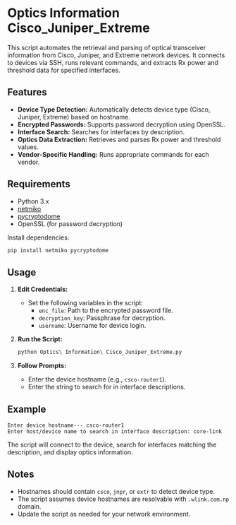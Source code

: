 # Optics Information Cisco_Juniper_Extreme

This script automates the retrieval and parsing of optical transceiver information from Cisco, Juniper, and Extreme network devices. It connects to devices via SSH, runs relevant commands, and extracts Rx power and threshold data for specified interfaces.

## Features

- **Device Type Detection:** Automatically detects device type (Cisco, Juniper, Extreme) based on hostname.
- **Encrypted Passwords:** Supports password decryption using OpenSSL.
- **Interface Search:** Searches for interfaces by description.
- **Optics Data Extraction:** Retrieves and parses Rx power and threshold values.
- **Vendor-Specific Handling:** Runs appropriate commands for each vendor.

## Requirements

- Python 3.x
- [netmiko](https://pypi.org/project/netmiko/)
- [pycryptodome](https://pypi.org/project/pycryptodome/)
- OpenSSL (for password decryption)

Install dependencies:
```sh
pip install netmiko pycryptodome
```

## Usage

1. **Edit Credentials:**
   - Set the following variables in the script:
     - `enc_file`: Path to the encrypted password file.
     - `decryption_key`: Passphrase for decryption.
     - `username`: Username for device login.

2. **Run the Script:**
   ```sh
   python Optics\ Information\ Cisco_Juniper_Extreme.py
   ```

3. **Follow Prompts:**
   - Enter the device hostname (e.g., `csco-router1`).
   - Enter the string to search for in interface descriptions.

## Example

```
Enter device hostname--- csco-router1
Enter host/device name to search in interface description: core-link
```

The script will connect to the device, search for interfaces matching the description, and display optics information.

## Notes

- Hostnames should contain `csco`, `jnpr`, or `extr` to detect device type.
- The script assumes device hostnames are resolvable with `.wlink.com.np` domain.
- Update the script as needed for your network environment.
